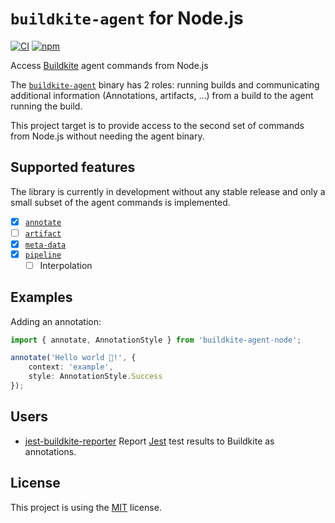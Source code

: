 # `buildkite-agent` for Node.js

[![CI](https://github.com/vbfox/buildkite-agent-node/workflows/CI/badge.svg)](https://github.com/vbfox/buildkite-agent-node/actions?query=workflow%3ACI) [![npm](https://img.shields.io/npm/v/buildkite-agent-node)](https://www.npmjs.com/package/buildkite-agent-node)

Access [Buildkite](https://buildkite.com/) agent commands from Node.js

The [`buildkite-agent`](https://github.com/buildkite/agent) binary has 2 roles: running builds and communicating additional information (Annotations, artifacts, ...) from a build to the agent running the build.

This project target is to provide access to the second set of commands from Node.js without needing the agent binary.

## Supported features

The library is currently in development without any stable release and only a small subset of the agent commands is implemented.

* [x] [`annotate`](https://buildkite.com/docs/agent/v3/cli-annotate)
* [ ] [`artifact`](https://buildkite.com/docs/agent/v3/cli-artifact)
* [x] [`meta-data`](https://buildkite.com/docs/agent/v3/cli-meta-data)
* [x] [`pipeline`](https://buildkite.com/docs/agent/v3/cli-pipeline)
  * [ ] Interpolation

## Examples

Adding an annotation:

```typescript
import { annotate, AnnotationStyle } from 'buildkite-agent-node';

annotate('Hello world 👋!', {
    context: 'example',
    style: AnnotationStyle.Success
});
```

## Users

* [jest-buildkite-reporter](https://github.com/vbfox/jest-buildkite-reporter) Report [Jest](https://jestjs.io/) test results to Buildkite as annotations.

## License

This project is using the [MIT](LICENSE) license.
